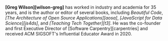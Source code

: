 **[Greg Wilson][wilson-greg]** has worked in industry and academia for 35 years,
and is the author or editor of several books,
including <em>Beautiful Code</em>,
*[The Architecture of Open Source Applications][aosa]*,
*[JavaScript for Data Science][js4ds]*,
and *[Teaching Tech Together][t3]*.
He was the co-founder and first Executive Director of [Software Carpentry][carpentries]
and received ACM SIGSOFT's Influential Educator Award in 2020.
